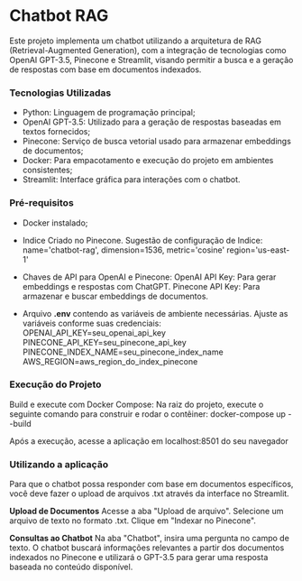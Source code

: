 
# Chatbot RAG
Este projeto implementa um chatbot utilizando a arquitetura de RAG (Retrieval-Augmented Generation), com a integração de tecnologias como OpenAI GPT-3.5, Pinecone e Streamlit, visando permitir a busca e a geração de respostas com base em documentos indexados.

### Tecnologias Utilizadas
* Python: Linguagem de programação principal;
* OpenAI GPT-3.5: Utilizado para a geração de respostas baseadas em textos fornecidos;
* Pinecone: Serviço de busca vetorial usado para armazenar embeddings de documentos;
* Docker: Para empacotamento e execução do projeto em ambientes consistentes;
* Streamlit: Interface gráfica para interações com o chatbot.

### Pré-requisitos
* Docker  instalado;

* Indice Criado no Pinecone. Sugestão de configuração de Indice:
    name='chatbot-rag',
    dimension=1536,
    metric='cosine'
    region='us-east-1'

* Chaves de API para OpenAI e Pinecone:
    OpenAI API Key: Para gerar embeddings e respostas com ChatGPT.
    Pinecone API Key: Para armazenar e buscar embeddings de documentos.

* Arquivo **.env** contendo as variáveis de ambiente necessárias. Ajuste as variáveis conforme suas credenciais:
    OPENAI_API_KEY=seu_openai_api_key
    PINECONE_API_KEY=seu_pinecone_api_key
    PINECONE_INDEX_NAME=seu_pinecone_index_name
    AWS_REGION=aws_region_do_index_pinecone


### Execução do Projeto
Build e execute com Docker Compose:
Na raiz do projeto, execute o seguinte comando para construir e rodar o contêiner:
docker-compose up --build

Após a execução, acesse a aplicação em localhost:8501 do seu navegador

### Utilizando a aplicação
Para que o chatbot possa responder com base em documentos específicos, você deve fazer o upload de arquivos .txt através da interface no Streamlit.

**Upload de Documentos**
Acesse a aba "Upload de arquivo".
Selecione um arquivo de texto no formato .txt.
Clique em "Indexar no Pinecone".

**Consultas ao Chatbot**
Na aba "Chatbot", insira uma pergunta no campo de texto.
O chatbot buscará informações relevantes a partir dos documentos indexados no Pinecone e utilizará o GPT-3.5 para gerar uma resposta baseada no conteúdo disponível.
